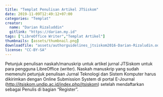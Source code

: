 ```yaml
---
title: "Templat Penulisan Artikel JTSiskom"
date: 2019-11-09T12:49:12+07:00
categories: "Templat"
creator: 
  name: "Darian Rizaluddin"
  gitlink: "https://darian.my.id"
tags: ["LibreOffice Writer","Templat Artikel"]
thumbnails: [assets/thumbnail.png]
downloadfile: "assets/authorguidelines_jtsiskom2016-Darian-Rizaludin.odt"
license: "CC-BY-SA"
---
```

Petunjuk penulisan naskah/manuskrip untuk artikel jurnal JTSiskom untuk para pengguna LibreOffice (writer). <!--more-->Naskah manuskrip yang sudah memenuhi petunjuk penulisan Jurnal Teknologi dan Sistem Komputer harus dikirimkan dengan Online Submission System di portal E-Journal (http://jtsiskom.undip.ac.id/index.php/jtsiskom) setelah mendaftarkan sebagai Penulis di bagian “Register”.
<!--silakan edit bagian nama, gitlink, thumbnail, link dowload, lisensi jika diperlukan, serta deskripsi-->
